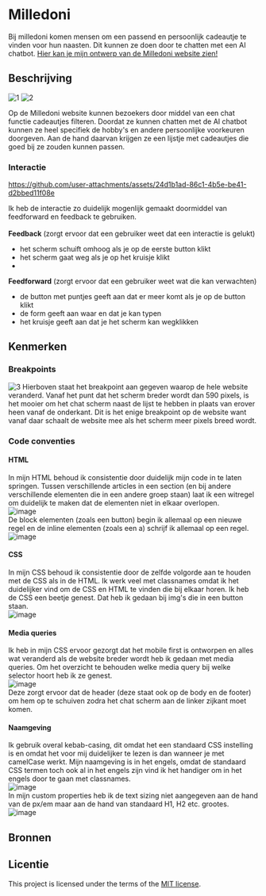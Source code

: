 <!--Ontwerp en maak een responsive website voor een startup.

De instructies voor deze opdracht staan in: [INSTRUCTIONS.md](https://github.com/fdnd-task/the-startup-responsive-interactieve-website/blob/main/docs/INSTRUCTIONS.md)-->

# Milledoni
Bij milledoni komen mensen om een passend en persoonlijk cadeautje te vinden voor hun naasten. Dit kunnen ze doen door te chatten met een AI chatbot.
[Hier kan je mijn ontwerp van de Milledoni website zien!](https://anoukderooij24.github.io/the-startup-responsive-interactive-website/index.html)

## Beschrijving
<!-- In de Beschrijving staat hoe je project er uit ziet, hoe het werkt en wat je er mee kan. -->
<!-- Voeg een mooie poster visual toe 📸 -->
<!-- Voeg een link toe naar Github Pages 🌐-->

![1](https://github.com/user-attachments/assets/c39000db-c70d-4905-8523-60e138394f9b)
![2](https://github.com/user-attachments/assets/10b4bcf0-6045-4a99-844b-8bfbbcafd9c8)

Op de Milledoni website kunnen bezoekers door middel van een chat functie cadeautjes filteren. Doordat ze kunnen chatten met de AI chatbot kunnen ze heel specifiek de hobby's en andere persoonlijke voorkeuren doorgeven. Aan de hand daarvan krijgen ze een lijstje met cadeautjes die goed bij ze zouden kunnen passen.

### Interactie
https://github.com/user-attachments/assets/24d1b1ad-86c1-4b5e-be41-d2bbed11f08e

Ik heb de interactie zo duidelijk mogenlijk gemaakt doormiddel van feedforward en feedback te gebruiken. <br>
<br>
**Feedback** (zorgt ervoor dat een gebruiker weet dat een interactie is gelukt)<br>
* het scherm schuift omhoog als je op de eerste button klikt
* het scherm gaat weg als je op het kruisje klikt
* 
**Feedforward** (zorgt ervoor dat een gebruiker weet wat die kan verwachten)<br> 
* de button met puntjes geeft aan dat er meer komt als je op de button klikt
* de form geeft aan waar en dat je kan typen
* het kruisje geeft aan dat je het scherm kan wegklikken


## Kenmerken
<!-- Bij Kenmerken staat welke technieken zijn gebruikt en hoe. Wat is de HTML structuur? Wat zijn de belangrijkste dingen in CSS? Wat is er met JS gedaan en hoe? -->
### Breakpoints
![3](https://github.com/user-attachments/assets/914390c8-d767-44c6-99ed-bba3e0242af2)
Hierboven staat het breakpoint aan gegeven waarop de hele website veranderd. Vanaf het punt dat het scherm breder wordt dan 590 pixels, is het mooier om het chat scherm naast de lijst te hebben in plaats van erover heen vanaf de onderkant. Dit is het enige breakpoint op de website want vanaf daar schaalt de website mee als het scherm meer pixels breed wordt.



### Code conventies
#### HTML
In mijn HTML behoud ik consistentie door duidelijk mijn code in te laten springen. Tussen verschillende articles in een section (en bij andere verschillende elementen die in een andere groep staan) laat ik een witregel om duidelijk te maken dat de elementen niet in elkaar overlopen. <br>
![image](https://github.com/user-attachments/assets/60afbca1-51e7-4c87-8801-8e1667157b9a) <br>
De block elementen (zoals een button) begin ik allemaal op een nieuwe regel en de inline elementen (zoals een a) schrijf ik allemaal op een regel.  <br>
![image](https://github.com/user-attachments/assets/70f9da29-ade9-4ae1-86c8-17e5875d8a46)

#### CSS
In mijn CSS behoud ik consistentie door de zelfde volgorde aan te houden met de CSS als in de HTML. Ik werk veel met classnames omdat ik het duidelijker vind om de CSS en HTML te vinden die bij elkaar horen. Ik heb de CSS een beetje genest. Dat heb ik gedaan bij img's die in een button staan. <br>
![image](https://github.com/user-attachments/assets/61b98f8e-503a-4593-a7b2-e51df0a4c3f1)

#### Media queries
Ik heb in mijn CSS ervoor gezorgt dat het mobile first is ontworpen en alles wat veranderd als de website breder wordt heb ik gedaan met media queries. Om het overzicht te behouden welke media query bij welke selector hoort heb ik ze genest. <br>
![image](https://github.com/user-attachments/assets/b68df2d2-cf9f-4021-8029-f87533c2b59e) <br>
Deze zorgt ervoor dat de header (deze staat ook op de body en de footer) om hem op te schuiven zodra het chat scherm aan de linker zijkant moet komen.


#### Naamgeving
Ik gebruik overal kebab-casing, dit omdat het een standaard CSS instelling is en omdat het voor mij duidelijker te lezen is dan wanneer je met camelCase werkt.
Mijn naamgeving is in het engels, omdat de standaard CSS termen toch ook al in het engels zijn vind ik het handiger om in het engels door te gaan met classnames. <br>
![image](https://github.com/user-attachments/assets/99252c7f-3c72-47d8-823e-ff11bbf43ea8) <br>
In mijn custom properties heb ik de text sizing niet aangegeven aan de hand van de px/em maar aan de hand van standaard H1, H2 etc. grootes. <br>
![image](https://github.com/user-attachments/assets/ea504732-a9c3-4054-b649-60327731268d)


## Bronnen

## Licentie

This project is licensed under the terms of the [MIT license](./LICENSE).



